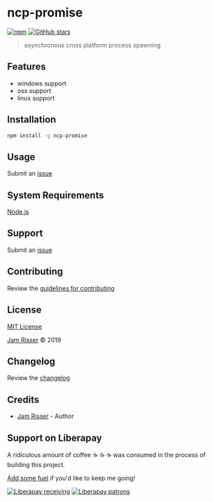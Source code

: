 # ncp-promise

[![npm](https://img.shields.io/npm/v/ncp-promise.svg?style=flat-square)](https://www.npmjs.com/package/ncp-promise)
[![GitHub stars](https://img.shields.io/github/stars/codejamninja/ncp-promise.svg?style=social&label=Stars)](https://github.com/codejamninja/ncp-promise)

> asynchronous cross platform process spawning

## Features

- windows support
- osx support
- linux support

## Installation

```sh
npm install -g ncp-promise
```

## Usage

Submit an [issue](https://github.com/codejamninja/ncp-promise/issues/new)

## System Requirements

[Node.js](https://nodejs.org)

## Support

Submit an [issue](https://github.com/codejamninja/ncp-promise/issues/new)

## Contributing

Review the [guidelines for contributing](https://github.com/codejamninja/ncp-promise/blob/master/CONTRIBUTING.md)

## License

[MIT License](https://github.com/codejamninja/ncp-promise/blob/master/LICENSE)

[Jam Risser](https://codejam.ninja) © 2019

## Changelog

Review the [changelog](https://github.com/codejamninja/ncp-promise/blob/master/CHANGELOG.md)

## Credits

- [Jam Risser](https://codejam.ninja) - Author

## Support on Liberapay

A ridiculous amount of coffee ☕ ☕ ☕ was consumed in the process of building this project.

[Add some fuel](https://liberapay.com/codejamninja/donate) if you'd like to keep me going!

[![Liberapay receiving](https://img.shields.io/liberapay/receives/codejamninja.svg?style=flat-square)](https://liberapay.com/codejamninja/donate)
[![Liberapay patrons](https://img.shields.io/liberapay/patrons/codejamninja.svg?style=flat-square)](https://liberapay.com/codejamninja/donate)
